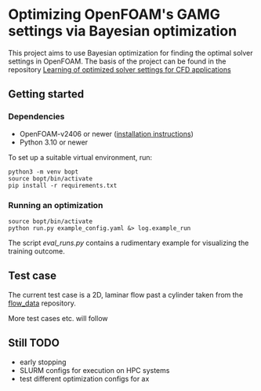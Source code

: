 # Optimizing OpenFOAM's GAMG settings via Bayesian optimization

This project aims to use Bayesian optimization for finding the optimal solver settings in OpenFOAM. 
The basis of the project can be found in the repository 
[Learning of optimized solver settings for CFD applications](https://github.com/JanisGeise/learning_of_optimized_multigrid_solver_settings_for_CFD_applications)


## Getting started

### Dependencies

- OpenFOAM-v2406 or newer ([installation instructions]())
- Python 3.10 or newer

To set up a suitable virtual environment, run:
```
python3 -m venv bopt
source bopt/bin/activate
pip install -r requirements.txt
```

### Running an optimization

```
source bopt/bin/activate
python run.py example_config.yaml &> log.example_run
```

The script *eval_runs.py* contains a rudimentary example for visualizing the training outcome.

## Test case

The current test case is a 2D, laminar flow past a cylinder taken from the
[flow_data](https://github.com/AndreWeiner/flow_data) repository.

More test cases etc. will follow


## Still TODO

- early stopping
- SLURM configs for execution on HPC systems
- test different optimization configs for ax